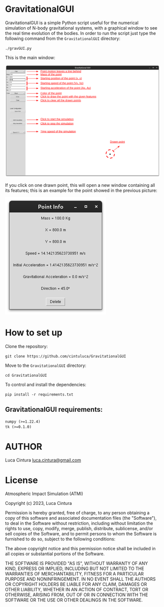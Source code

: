 # GravitationalGUI

GravitationalGUI is a simple Python script useful for the numerical simulation of N-body gravitational systems, with a graphical window to see the real time evolution of the bodies. In order to run the script just type the following command from the `GravitationalGUI` directory:

`./gravGUI.py` <br/>

This is the main window:

![app screenshot](imgs/main.png?raw=true)

If you click on one drawn point, this will open a new window containing all its features; this is an example for the point showed in the previous picture: 

![app screenshot](imgs/point.png?raw=true)

# How to set up

Clone the repository:

`git clone https://github.com/cintuluca/GravitationalGUI` <br/>

Move to the `GravitationalGUI` directory:

`cd GravitationalGUI` <br/>

To control and install the dependencies:

`pip install -r requirements.txt` <br/>

## GravitationalGUI requirements:

`numpy (>=1.22.4)` <br/>
`tk (>=0.1.0)` <br/>

# AUTHOR

Luca Cintura <luca.cintura@gmail.com> <br />

# License

Atmospheric Impact Simulation (ATMI)

Copyright (c) 2023, Luca Cintura

Permission is hereby granted, free of charge, to any person obtaining a copy
of this software and associated documentation files (the "Software"), to deal
in the Software without restriction, including without limitation the rights
to use, copy, modify, merge, publish, distribute, sublicense, and/or sell
copies of the Software, and to permit persons to whom the Software is
furnished to do so, subject to the following conditions:

The above copyright notice and this permission notice shall be included in all
copies or substantial portions of the Software.

THE SOFTWARE IS PROVIDED "AS IS", WITHOUT WARRANTY OF ANY KIND, EXPRESS OR
IMPLIED, INCLUDING BUT NOT LIMITED TO THE WARRANTIES OF MERCHANTABILITY,
FITNESS FOR A PARTICULAR PURPOSE AND NONINFRINGEMENT. IN NO EVENT SHALL THE
AUTHORS OR COPYRIGHT HOLDERS BE LIABLE FOR ANY CLAIM, DAMAGES OR OTHER
LIABILITY, WHETHER IN AN ACTION OF CONTRACT, TORT OR OTHERWISE, ARISING FROM,
OUT OF OR IN CONNECTION WITH THE SOFTWARE OR THE USE OR OTHER DEALINGS IN THE
SOFTWARE.
